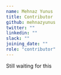 ```yaml
---
name: Mehnaz Yunus
title: Contributor
github: mehnazyunus
twitter: ""
linkedin: ""
slack: ""
joining_date: ""
role: "contributor"
---
```


Still waiting for this
